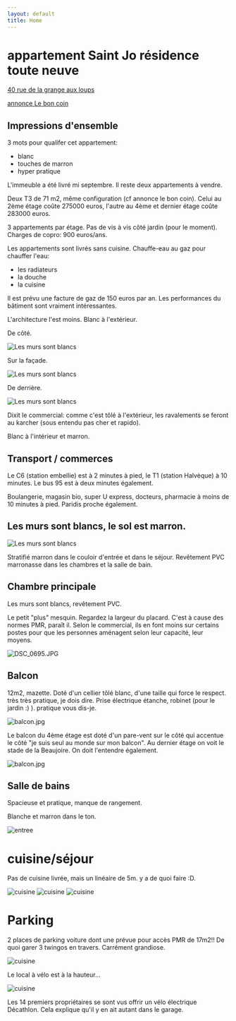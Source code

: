 ```yaml
---
layout: default
title: Home
---
```


# appartement Saint Jo résidence toute neuve

[40 rue de la grange aux loups](https://www.google.fr/maps/place/40+Rue+de+la+Grange+au+Loup,+44300+Nantes/@47.2673873,-1.5209214,15z/data=!4m5!3m4!1s0x4805efc30890f0fd:0xbd633641df1fc7d0!8m2!3d47.2636088!4d-1.517735)

[annonce Le bon coin](https://www.leboncoin.fr/ventes_immobilieres/1845509886.htm)

## Impressions d'ensemble

3 mots pour qualifer cet appartement:

 - blanc
 - touches de marron
 - hyper pratique

L'immeuble a été livré mi septembre. Il reste deux appartements à vendre.

Deux T3 de 71 m2, même configuration (cf annonce le bon coin). Celui au 2ème étage coûte 275000 euros, l'autre au 4ème et dernier étage coûte 283000 euros.

3 appartements par étage.
Pas de vis à vis côté jardin (pour le moment).
Charges de copro: 900 euros/ans.

Les appartements sont livrés sans cuisine.
Chauffe-eau au gaz pour chauffer l'eau:

 - les radiateurs
 - la douche
 - la cuisine

Il est prévu une facture de gaz de 150 euros par an.
Les performances du bâtiment sont vraiment intéressantes.

L'architecture l'est moins. Blanc à l'extérieur.

De côté.

![Les murs sont blancs](asset/stjonuevo/DSC_0712.JPG)

Sur la façade.

![Les murs sont blancs](asset/stjonuevo/DSC_0713.JPG)

De derrière.

![Les murs sont blancs](asset/stjonuevo/DSC_0714.JPG)

Dixit le commercial: comme c'est tôlé à l'extérieur, les ravalements se feront au karcher (sous entendu pas cher et rapido).

Blanc à l'intérieur et marron.

## Transport / commerces
Le C6 (station embellie) est à 2 minutes à pied, le T1 (station Halvèque) à 10 minutes. Le bus 95 est à deux minutes également.

Boulangerie, magasin bio, super U express, docteurs, pharmacie à moins de 10 minutes à pied. Paridis proche également.

## Les murs sont blancs, le sol est marron.

![Les murs sont blancs](asset/stjonuevo/DSC_0691.JPG)

Stratifié marron dans le couloir d'entrée et dans le séjour.
Revêtement PVC marronasse dans les chambres et la salle de bain.

## Chambre principale
Les murs sont blancs, revêtement PVC.

Le petit "plus" mesquin. Regardez la largeur du placard.
C'est à cause des normes PMR, paraît il.
Selon le commercial, ils en font moins sur certains postes pour que les personnes aménagent selon leur capacité, leur moyens.

![DSC_0695.JPG](asset/stjonuevo/DSC_0695.JPG)

## Balcon
12m2, mazette.
Doté d'un cellier tôlé blanc, d'une taille qui force le respect. très très pratique, je dois dire.
Prise électrique étanche, robinet (pour le jardin :) ). pratique vous dis-je.

![balcon.jpg](asset/stjonuevo/DSC_0699.JPG)

Le balcon du 4ème étage est doté d'un pare-vent sur le côté qui accentue le côté "je suis seul au monde sur mon balcon".
Au dernier étage on voit le stade de la Beaujoire. On doit l'entendre également.

![balcon.jpg](asset/stjonuevo/DSC_0700.JPG)

## Salle de bains
Spacieuse et pratique, manque de rangement.

Blanche et marron
dans le ton.

![entree](asset/stjonuevo/DSC_0693.JPG)

# cuisine/séjour
Pas de cuisine livrée, mais un linéaire de 5m. y a de quoi faire :D.

![cuisine](asset/stjonuevo/DSC_0697.JPG)
![cuisine](asset/stjonuevo/DSC_0704.JPG)
![cuisine](asset/stjonuevo/DSC_0698.JPG)

# Parking
2 places de parking voiture dont une prévue pour accès PMR de 17m2!!
De quoi garer 3 twingos en travers. Carrément grandiose.

![cuisine](asset/stjonuevo/DSC_0709.JPG)

Le local à vélo est à la hauteur...

![cuisine](asset/stjonuevo/DSC_0710.JPG)

Les 14 premiers propriétaires se sont vus offrir un vélo électrique Décathlon.
Cela explique qu'il y en ait autant dans le garage.